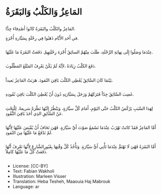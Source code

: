 # المَاعِزُ وَالكَلْبُ وَالبَقَرَةُ

##
المَاعِزُ والكَلْبُ والبَقَرَةُ كَانُوا أَصْدِقاءَ جِدًّا.

في أَحَدِ الأَيَّام ذَهَبُوا فِي رِحْلَةٍ بِسَيَّارةِ أُجْرَةٍ.

##
عِنْدَمَا وَصَلُوا إِلَى نِهايَةِ الرِّحْلَةِ، طَلَبَ مِنْهُمْ السائِقُ أُجْرَةَ رِحْلَتِهِمْ.
دَفَعَتْ البَقَرَةُ مَا عَلَيْهَا.

##
دَفَعَ الكَلْبُ زِيَادَةً ،لأِنَّهُ لَمْ يَكُنْ يَعْرِفُ المَبْلَغَ المَطْلُوبَ.

##
بَيْنَمَا كَانَ السَّائِقُ يُعْطِي الكَلْبَ بَاقِيَ النُقودَ، هَرَبَتْ المَاعِزُ بَعيداً.

##
غَضِبَ السَّائِقُ جِدّاً فَتَرَكَهُمْ وَرَحَلَ بِسَيَّارَتِهِ دُونَ أَنْ يُعْطِيَ الكَلْبَ بَاقِيَ نُقُودِهِ.

##
لِهَذا السَّبَبِ يَرْكُضُ الكَلْبُ حَتَّى اليَوْمِ، أَمَامَ كُلِّ سيَّارَةٍ، وَيَنْظُرُ إِلَيْهَا نَظْرَةً سَريعةً.
لِلْبَحْثِ عَنْ السَّائِقِ الذِي أَخَذَ بَاقِيَ النُّقُودِ.

##
أَمَّا المَاعِزُ فَقَدْ كانَتْ تَهْرُبُ عِنْدَمَا تَسْمَعُ صَوْتَ أَيِّ سَيَّارَةٍ.
فَهْيَ تَخَافُ أَنْ يُقْبَضَ عَلَيْهَا لِأَنَّهَا لَمْ تَدْفَعْ مَا عَلَيْهَا مِنَ النُقودِ.

##
أَمَّا البَقَرَةُ فَهْيَ لَا تَهْتَمُّ عِنْدَمَا تَأْتِي أَيُّ سَيَّارَةٍ.
وَتَأْخُذُ كُلَّ وَقْتِهَا بِعُبُورِالشَّارِعَ لِأَنَّها تَعْرِفُ أَنَّهَا دَفَعَتْ كُلَّ مَا عَلَيْهَا كَامِلاً.

##
* License: [CC-BY]
* Text: Fabian Wakholi
* Illustration: Marleen Visser
* Translation: Heba Tesheh, Maaouia Haj Mabrouk
* Language: ar
